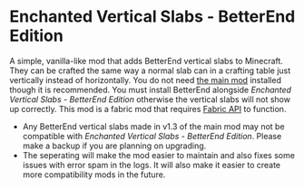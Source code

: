 # Enchanted Vertical Slabs - BetterEnd Edition
A simple, vanilla-like mod that adds BetterEnd vertical slabs to Minecraft. They can be crafted the same way a normal slab can in a crafting table just vertically instead of horizontally. You do not need [the main mod](https://github.com/Enchanted-Games/vertical-slabs) installed though it is recommended. You must install BetterEnd alongside *Enchanted Vertical Slabs - BetterEnd Edition* otherwise the vertical slabs will not show up correctly. This mod is a fabric mod that requires [Fabric API](https://www.curseforge.com/minecraft/mc-mods/fabric-api) to function.

 - Any BetterEnd vertical slabs made in v1.3 of the main mod may not be compatible with *Enchanted Vertical Slabs - BetterEnd Edition*. Please make a backup if you are planning on upgrading.
 - The seperating will make the mod easier to maintain and also fixes some issues with error spam in the logs. It will also make it easier to create more compatibility mods in the future.
